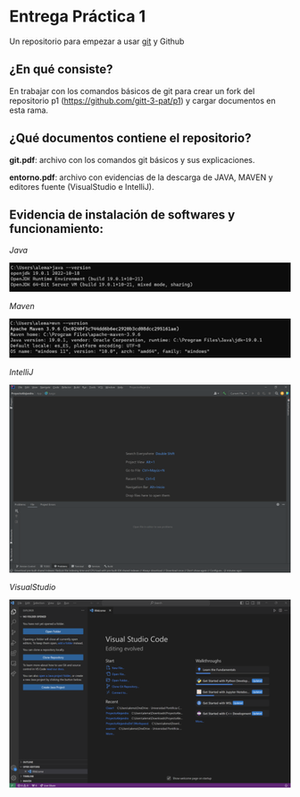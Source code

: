 # Entrega Práctica 1

Un repositorio para empezar a usar [git](https://git-scm.com/) y Github

## ¿En qué consiste?

En trabajar con los comandos básicos de git para crear un fork del repositorio p1 (https://github.com/gitt-3-pat/p1) y cargar documentos en esta rama.

## ¿Qué documentos contiene el repositorio?

**git.pdf**: archivo con los comandos git básicos y sus explicaciones.

**entorno.pdf**: archivo con evidencias de la descarga de JAVA, MAVEN y editores fuente (VisualStudio e IntelliJ).

## Evidencia de instalación de softwares y funcionamiento:

_Java_

![Imagen evidencia JAVA](https://github.com/AlejandraMalia/p1-fork/blob/main/imagenes/java.png)

_Maven_

![Imagen evidencia Maven](https://github.com/AlejandraMalia/p1-fork/blob/main/imagenes/maven.png)

_IntelliJ_

![Imagen evidencia intelliJ](https://github.com/AlejandraMalia/p1-fork/blob/main/imagenes/intelliJ.png)

_VisualStudio_

![Imagen evidecia VisualStudio](https://github.com/AlejandraMalia/p1-fork/blob/main/imagenes/visual.png)


